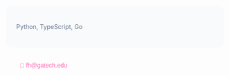 <section style="max-width: 600px; margin: 32px auto; padding: 24px; border-radius: 16px; background: #F8FAFC;">
  <p style="color: #64748B; font-family: 'Inter', sans-serif; line-height: 1.6; text-align: left;">
    Python, TypeScript, Go
  </p>
</section>

<p style="color: #FF69B4; font-family: 'Arial', sans-serif; text-align: left; margin-left: 32px;">
  📧 <a href="mailto:fh@gatech.edu" style="color: #FF69B4; text-decoration: none;">fh@gatech.edu</a>
</p>

